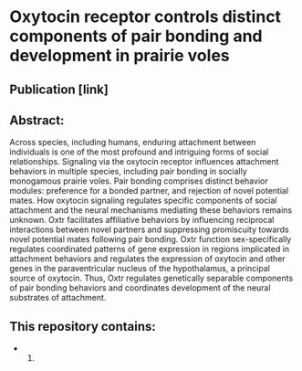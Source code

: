 # Oxytocin receptor controls distinct components of pair bonding and development in prairie voles

## Publication [link]
## Abstract:
Across species, including humans, enduring attachment between individuals is one of the most profound and intriguing forms of social relationships. Signaling via the oxytocin receptor influences attachment behaviors in multiple species, including pair bonding in socially monogamous prairie voles. Pair bonding comprises distinct behavior modules: preference for a bonded partner, and rejection of novel potential mates. How oxytocin signaling regulates specific components of social attachment and the neural mechanisms mediating these behaviors remains unknown. Oxtr facilitates affiliative behaviors by influencing reciprocal interactions between novel partners and suppressing promiscuity towards novel potential mates following pair bonding. Oxtr function sex-specifically regulates coordinated patterns of gene expression in regions implicated in attachment behaviors and regulates the expression of oxytocin and other genes in the paraventricular nucleus of the hypothalamus, a principal source of oxytocin. Thus, Oxtr regulates genetically separable components of pair bonding behaviors and coordinates development of the neural substrates of attachment. 

## This repository contains:
- 1. 


